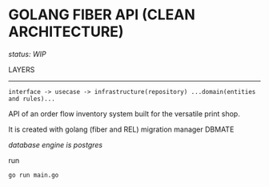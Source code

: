 # **GOLANG FIBER API (CLEAN ARCHITECTURE)**

_status: WIP_

LAYERS
_________________________
`interface -> usecase -> infrastructure(repository)
        ...domain(entities and rules)...`

API of an order flow inventory system built for the versatile print shop.

It is created with golang (fiber and REL)
migration manager DBMATE

_database engine is postgres_

run

`go run main.go`